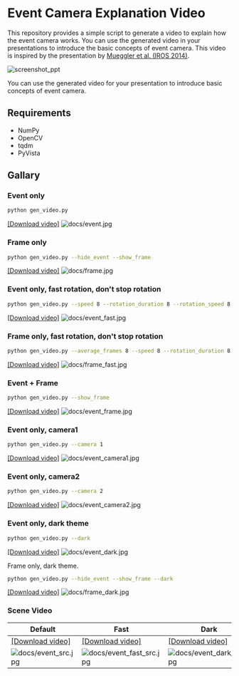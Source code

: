 # Event Camera Explanation Video

This repository provides a simple script to generate a video to explain how the event camera works. You can use the generated video in your presentations to introduce the basic concepts of event camera. This video is inspired by the presentation by [Mueggler et al. (IROS 2014)](https://www.youtube.com/watch?v=LauQ6LWTkxM&t=38s).

![screenshot_ppt](docs/screenshot_ppt.jpeg)

You can use the generated video for your presentation to introduce basic concepts of event camera.

## Requirements

- NumPy
- OpenCV
- tqdm
- PyVista

## Gallary

### Event only

```bash
python gen_video.py 
```

[[Download video]](videos/event.mp4)
![docs/event.jpg](docs/event.jpg)

### Frame only

```bash
python gen_video.py --hide_event --show_frame
```

[[Download video]](videos/frame.mp4)
![docs/frame.jpg](docs/frame.jpg)

### Event only, fast rotation, don't stop rotation

```bash
python gen_video.py --speed 8 --rotation_duration 8 --rotation_speed 8 --stop_duration 0 
```

[[Download video]](videos/event_fast.mp4)
![docs/event_fast.jpg](docs/event_fast.jpg)

### Frame only, fast rotation, don't stop rotation

```bash
python gen_video.py --average_frames 8 --speed 8 --rotation_duration 8 --rotation_speed 8 --stop_duration 0 --hide_event --show_frame --frame_interval 120
```

[[Download video]](videos/frame_fast.mp4)
![docs/frame_fast.jpg](docs/frame_fast.jpg)

### Event + Frame

```bash
python gen_video.py --show_frame
```

[[Download video]](videos/event_frame.mp4)
![docs/event_frame.jpg](docs/event_frame.jpg)

### Event only, camera1

```bash
python gen_video.py --camera 1
```

[[Download video]](videos/event_camera1.mp4)
![docs/event_camera1.jpg](docs/event_camera1.jpg)

### Event only, camera2

```bash
python gen_video.py --camera 2
```

[[Download video]](videos/event_camera2.mp4)
![docs/event_camera2.jpg](docs/event_camera2.jpg)

### Event only, dark theme

```bash
python gen_video.py --dark
```

[[Download video]](videos/event_dark.mp4)
![docs/event_dark.jpg](docs/event_dark.jpg)

Frame only, dark theme.

```bash
python gen_video.py --hide_event --show_frame --dark
```

[[Download video]](videos/frame_dark.mp4)
![docs/frame_dark.jpg](docs/frame_dark.jpg)

### Scene Video

| Default | Fast | Dark |
|---|---|---|
| [[Download video]](videos/event_src.mp4) | [[Download video]](videos/event_fast_src.mp4) | [[Download video]](videos/event_dark_src.mp4) |
| ![docs/event_src.jpg](docs/event_src.jpg) | ![docs/event_fast_src.jpg](docs/event_fast_src.jpg) | ![docs/event_dark_src.jpg](docs/event_dark_src.jpg) |
